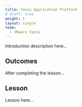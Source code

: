 ```yaml
---
title: Tanzu Application Platform
# draft: true
weight: 1
layout: single
team:
  - VMware Tanzu
---
```


Introduction description here...

## Outcomes

After completing the lesson...

## Lesson

Lesson here...